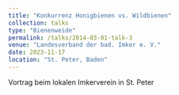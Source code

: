 ```yaml
---
title: "Konkurrenz Honigbienen vs. Wildbienen"
collection: talks
type: "Bienenweide"
permalink: /talks/2014-03-01-talk-3
venue: "Landesverband der bad. Imker e. V."
date: 2023-11-17
location: "St. Peter, Baden"
---
```


Vortrag beim lokalen Imkerverein in St. Peter
